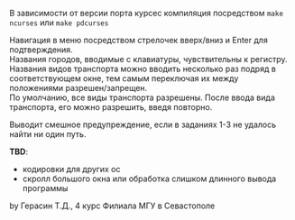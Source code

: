В зависимости от версии порта курсес компиляция посредством `make ncurses` или `make pdcurses`

Навигация в меню посредством стрелочек вверх/вниз и Enter для подтверждения.\
Названия городов, вводимые с клавиатуры, чувствительны к регистру.\
Названия видов транспорта можно вводить несколько раз подряд в соответствующем окне, тем самым переключая их между положениями разрешен/запрещен.\
По умолчанию, все виды транспорта разрешены. После ввода вида транспорта, его можно разрешить, введя повторно.

Выводит смешное предупреждение, если в заданиях 1-3 не удалось найти ни один путь.

**TBD**: 
- кодировки для других ос
- скролл большого окна или обработка слишком длинного вывода программы

by Герасин Т.Д., 4 курс Филиала МГУ в Севастополе
